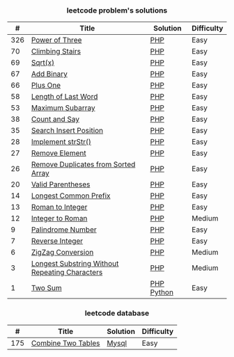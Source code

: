 ### <center>leetcode problem's solutions</center>

| # | Title | Solution | Difficulty |
|---| ----- | -------- | ---------- |
|326|[Power of Three](https://leetcode.com/problems/power-of-three/) | [PHP](./algorithms/php/326-powerOfThree/powerOfThree.php)|Easy|
|70|[Climbing Stairs](https://leetcode.com/problems/climbing-stairs/) | [PHP](./algorithms/php/70-climbingStairs/climbingStairs.php)|Easy|
|69|[Sqrt(x)](https://leetcode.com/problems/sqrtx/) | [PHP](./algorithms/php/69-sqrt/sqrt.php)|Easy|
|67|[Add Binary](https://leetcode.com/problems/add-binary/) | [PHP](./algorithms/php/67-addBinary/addBinary.php)|Easy|
|66|[Plus One](https://leetcode.com/problems/plus-one/) | [PHP](./algorithms/php/66-plusOne/plusOne.php)|Easy|
|58|[Length of Last Word](https://leetcode.com/problems/length-of-last-word/) | [PHP](./algorithms/php/58-lengthOfLastWord/lengthOfLastWord.php)|Easy|
|53|[Maximum Subarray](https://leetcode.com/problems/maximum-subarray/) | [PHP](./algorithms/php/53-maximumSubarray/maximumSubarray.php)|Easy|
|38|[Count and Say](https://leetcode.com/problems/count-and-say/) | [PHP](./algorithms/php/38-countAndSay/countAndSay.php)|Easy|
|35|[Search Insert Position](https://leetcode.com/problems/search-insert-position) | [PHP](./algorithms/php/35-searchInsertPosition/searchInsertPosition.php)|Easy|
|28|[Implement strStr()](https://leetcode.com/problems/implement-strstr/) | [PHP](./algorithms/php/28-implementStrStr/implementStrStr.php)|Easy|
|27|[Remove Element](https://leetcode.com/problems/remove-element/) | [PHP](./algorithms/php/27-removeElement/removeElement.php)|Easy|
|26|[Remove Duplicates from Sorted Array](https://leetcode.com/problems/remove-duplicates-from-sorted-array/) | [PHP](./algorithms/php/26-removeDuplicatesFromSortedArray/removeDuplicatesFromSortedArray.php)|Easy|
|20|[Valid Parentheses](https://leetcode.com/problems/valid-parentheses/) | [PHP](./algorithms/php/20-validParentheses/validParentheses.php)|Easy|
|14|[Longest Common Prefix](https://leetcode.com/problems/longest-common-prefix/) | [PHP](./algorithms/php/14-longestCommonPrefix/longestCommonPrefix.php)|Easy|
|13|[Roman to Integer](https://leetcode.com/problems/roman-to-integer/) | [PHP](./algorithms/php/13-romantoInteger/romantoInteger.php)|Easy|
|12|[Integer to Roman](https://leetcode.com/problems/integer-to-roman/) | [PHP](./algorithms/php/12-integerToRoman/integerToRoman.php)|Medium|
|9|[Palindrome Number](https://leetcode.com/problems/palindrome-number/) | [PHP](./algorithms/php/9-palindromeNumber/palindromNumber.php)|Easy|
|7|[Reverse Integer](https://leetcode.com/problems/reverse-integer/) | [PHP](./algorithms/php/7-reverseInteger/reverseInteger.php)|Easy|
|6|[ZigZag Conversion](https://leetcode.com/problems/zigzag-conversion/) | [PHP](./algorithms/php/6-zigZagConversion/zigZagConversion.php)|Medium|
|3|[Longest Substring Without Repeating Characters](https://leetcode.com/problems/longest-substring-without-repeating-characters/) | [PHP](./algorithms/php/3-longestSubstringWithoutRepeatingCharacters/longestSubstringWithoutRepeatingCharacters.php)|Medium|
|1|[Two Sum](https://leetcode.com/problems/two-sum/) | [PHP](./algorithms/php/1-twoSum/twoSum.php)  [Python](./algorithms/python/1-twoSum/twoSum.py)|Easy|

### <center>leetcode database</center>
| # | Title | Solution | Difficulty |
|---| ----- | -------- | ---------- |
|175|[Combine Two Tables](https://leetcode.com/problems/combine-two-tables/) | [Mysql](./database/mysql/175-combineTwoTables.sql)|Easy|